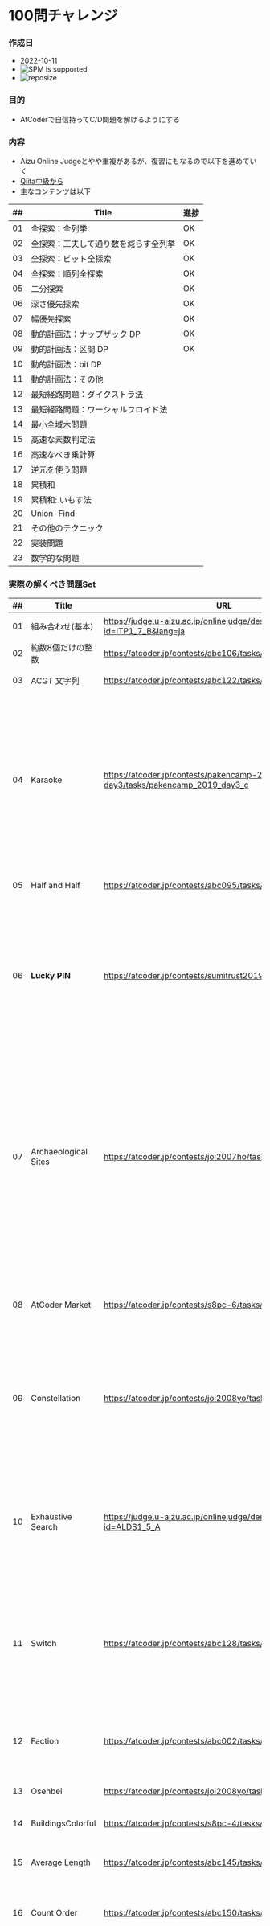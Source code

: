 # 100問チャレンジ
### 作成日
- 2022-10-11
- ![SPM is supported](https://img.shields.io/badge/SPM-Supported-orange)
- ![reposize](https://img.shields.io/github/repo-size/tharashi10/terraform)

### 目的
- AtCoderで自信持ってC/D問題を解けるようにする

### 内容
- Aizu Online Judgeとやや重複があるが、復習にもなるので以下を進めていく
- [Qiita中級から](https://qiita.com/e869120/items/eb50fdaece12be418faa#2-3-%E5%88%86%E9%87%8E%E5%88%A5%E5%88%9D%E4%B8%AD%E7%B4%9A%E8%80%85%E3%81%8C%E8%A7%A3%E3%81%8F%E3%81%B9%E3%81%8D%E9%81%8E%E5%8E%BB%E5%95%8F%E7%B2%BE%E9%81%B8-100-%E5%95%8F)
- 主なコンテンツは以下

| ## | Title | 進捗 |
|----|-------|--|
| 01 | 全探索：全列挙 | OK |
| 02 | 全探索：工夫して通り数を減らす全列挙 |OK|
| 03 | 全探索：ビット全探索 | OK |
| 04 | 全探索：順列全探索 | OK |
| 05 | 二分探索 | OK |
| 06 | 深さ優先探索 | OK |
| 07 | 幅優先探索 | OK |
| 08 | 動的計画法：ナップザック DP | OK |
| 09 | 動的計画法：区間 DP | OK |
| 10 | 動的計画法：bit DP ||
| 11 | 動的計画法：その他 ||
| 12 | 最短経路問題：ダイクストラ法 ||
| 13 | 最短経路問題：ワーシャルフロイド法 ||
| 14 | 最小全域木問題 ||
| 15 | 高速な素数判定法 ||
| 16 | 高速なべき乗計算 ||
| 17 | 逆元を使う問題 ||
| 18 | 累積和 ||
| 19 | 累積和: いもす法 ||
| 20 | Union-Find ||
| 21 | その他のテクニック ||
| 22 | 実装問題 ||
| 23 | 数学的な問題 ||


### 実際の解くべき問題Set

| ## | Title | URL | Knowledge |
|----|-------|-------|--|
| 01 | 組み合わせ(基本)| https://judge.u-aizu.ac.jp/onlinejudge/description.jsp?id=ITP1_7_B&lang=ja | 全探索, Listのfiter |
| 02 |  約数8個だけの整数 | https://atcoder.jp/contests/abc106/tasks/abc106_b | 約数の全探索 |
| 03 | ACGT 文字列 | https://atcoder.jp/contests/abc122/tasks/abc122_b | 連続値のカウント |
| 04 | Karaoke | https://atcoder.jp/contests/pakencamp-2019-day3/tasks/pakencamp_2019_day3_c | ひたすらFor文(組み合わせ時のfor文のIndex)。<br>これが解ければ全探索に慣れたと思って良いです。とQiitaに書かれおり、特に何もみずに解けたのでこれからは全探索慣れたと言う。 |
| 05 | Half and Half | https://atcoder.jp/contests/abc095/tasks/arc096_a | よく出てきそうな場合分け問題 |
| 06 | **Lucky PIN** | https://atcoder.jp/contests/sumitrust2019/tasks/sumitb2019_d | 全探索で逆算で考える.<br>`str.zfill()`の使い方<br>find(str)の使い方;Trueならindexを返す.<br>find(str,num)の使い方:第二引数で開始点を指定<br> |
| 07 | Archaeological Sites | https://atcoder.jp/contests/joi2007ho/tasks/joi2007ho_c | Listのフィルタ(値の削除)、ベクトルの演算(Zipを使う)<br>と思ったが、in List使った時点で、TLEになる。<br>setに置換して頑張るしかない模様。なんとかAC.. <br>.pyの場合、 Codeは最小限にかかないとACにならない |
| 08 | AtCoder Market | https://atcoder.jp/contests/s8pc-6/tasks/s8pc_6_b | 計算量が$N^3$なので全探索有効<br>ステップ系での`abs()`の使い方|
| 09 | Constellation | https://atcoder.jp/contests/joi2008yo/tasks/joi2008yo_d | ある点に着目して考え得る平行移動ベクトルを全探索する<br> 座標を返すLambda式<br> set(tuple)での計算(座標)|
| 10 | Exhaustive Search | https://judge.u-aizu.ac.jp/onlinejudge/description.jsp?id=ALDS1_5_A | Bit探索の基本<br>シフト演算のユースケースを理解<br> `(x>>n)&1`(xは10進数. 2進数で表した際にn桁目の数が1となる場合True|
| 11 | Switch | https://atcoder.jp/contests/abc128/tasks/abc128_c | 全探索bit<br>全探索bit分かっててもSwitchと電球で頭が混乱する→5日後再度解く(2022-10-21) |
| 12 | Faction | https://atcoder.jp/contests/abc002/tasks/abc002_4 | 全探索bit<br> 2重ループを一気に抜け出す方法(flag利用)<br> nC2をfor..forで記述|
| 13 | Osenbei | https://atcoder.jp/contests/joi2008yo/tasks/joi2008yo_e | [TODO] |
| 14 | BuildingsColorful | https://atcoder.jp/contests/s8pc-4/tasks/s8pc_4_b| Bit全探索<br>初期値を10**18にすべし |
| 15 | Average Length | https://atcoder.jp/contests/abc145/tasks/abc145_c | 順列全探索<br>問題はEasy |
| 16 |  Count Order |https://atcoder.jp/contests/abc150/tasks/abc150_c | 順列全探索<br>問題はTooEasy<br>エラーハンドリングはしなくてOK|
| 17 | 8 Queens | https://judge.u-aizu.ac.jp/onlinejudge/description.jsp?id=ALDS1_13_A&lang=ja | 順列全探索<br>斜め判定を一時関数的に考える<br>出力でJoin|
| 18 | Binary Search | https://judge.u-aizu.ac.jp/onlinejudge/description.jsp?id=ALDS1_4_B&lang=ja| 二分探索<br>Midで絞り込む|
| 19 | Pizza | https://atcoder.jp/contests/joi2009ho/tasks/joi2009ho_b | 二分探索は`bisect`を使うべし(Listに昇順でAppend可能)<br>円環なので番兵使う(ラストに原点追加)|
| 20 | Snuke Festival | https://atcoder.jp/contests/abc077/tasks/arc084_a | 固定する段が大事<br> 3組を考える場合は真ん中をFix(定石)|
| 21 | 射撃王 | https://atcoder.jp/contests/abc023/tasks/abc023_d| 二分探索<br>最小問題→判定問題と読み解く<br> 探索は両サイドから解を絞ってく|
| 22 | ムーアの法則 |https://atcoder.jp/contests/arc054/tasks/arc054_b | 二分法(二分探索と同じ考え方)<br>2回微分と`f'(x)`の単調性利用|
| 23 | ダーツ | https://atcoder.jp/contests/joi2008ho/tasks/joi2008ho_c | Diffして二分探索<br> |
| 24 | 深さ優先探索 | https://judge.u-aizu.ac.jp/onlinejudge/description.jsp?id=ALDS1_11_B | DFS問題(再帰で)<br>行きがけと帰りがけを利用 |
| 25 | How Many Islands? | https://judge.u-aizu.ac.jp/onlinejudge/description.jsp?id=1160&lang=jp | 再帰の上限数を引き上げるべし<br> Listの作成時Immutableになることに留意 |
| 26 | Ki | https://atcoder.jp/contests/abc138/tasks/abc138_d | 累積和で計算するべし<br>隣接リストAを双方向で保存する |
| 27 | 薄氷 | https://atcoder.jp/contests/joi2009yo/tasks/joi2009yo_d | 異なるパス毎に計算していく<br>引数に位置だけでなく、スコアも入れる |
| 28 | AOJ-BFS | https://judge.u-aizu.ac.jp/onlinejudge/description.jsp?id=ALDS1_11_C&lang=ja | 既に訪問済みリストを作る<br>浅い段階でメモした深さが最短を表す |
| 29 | 迷路BFS | https://atcoder.jp/contests/abc007/tasks/abc007_3 | 自力でいける |
| 30 | Cheese | https://atcoder.jp/contests/joi2011yo/tasks/joi2011yo_e | 自力でいける |
| 31 | イルミネーション |https://atcoder.jp/contests/joi2012yo/tasks/joi2012yo_e | 6方向をきちんと書く<br>周りを0埋めする<br>同じ処理を書かないこと |
| 32 | Amazing Mazes | https://judge.u-aizu.ac.jp/onlinejudge/description.jsp?id=1166&lang=jp | 縦壁と横壁を作る<br>標準入力は癖あり |
| 33 | Grid Repainting  | https://atcoder.jp/contests/abc088/tasks/abc088_d | 自力で行けた|
| 34 | フィボナッチ数列| https://judge.u-aizu.ac.jp/onlinejudge/description.jsp?id=ALDS1_10_A&lang=ja | 自力で行けた |
| 35 | Knapsack Problem |https://judge.u-aizu.ac.jp/onlinejudge/description.jsp?id=DPL_1_B&lang=ja | DPは全部で3種類ある<br>1.ナップザックDP<br>2.区間DP<br>3.bit DP|
| 36 | | | |
| 37 | | | |
| 38 | | | |
| 39 | | | |
| 40 | | | |
| 41 | | | |
| 42 | | | |
| 43 | | | |
| 44 | | | |
| 45 | | | |
| 46 | | | |
| 47 | | | |
| 48 | | | |
| 49 | | | |
| 50 | | | |

### Competition

- ABC270
- ABC271

### 週ごと

| Week |     Duration    |    Title    | 進捗 |
|------|-----------------|-------------|-----|
| 01   | 2022-10-10(月)~ | 全探索       |  OK |
| 02   | 2022-10-17(月)~ | 全探索       |  OK |
| 03   | 2022-10-24(月)~ | 二分探索・DFS |  OK |
| 04   | 2022-10-31(月)~ | BFS |  |
| 05   | 2022-11-07(月)~ | 動的計画法 |  |
| 06   | 2022-11-14(月)~ | 動的計画法 |  |
| 07   | 2022-11-21(月)~ | ダイクストラ・ワーシャルフロイド・最小全域木問題 |  |
| 08   | 2022-11-28(月)~ | 逆元を使う問題・累積和 |  |
| 09   | 2022-12-05(月)~ | Union-Find問題 |  |
| 10   | 2022-12-12(月)~ | 実装問題・数学的な問題 |  |
